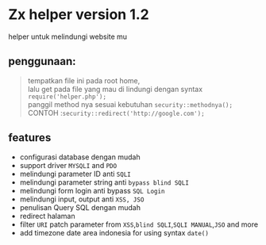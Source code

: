 # Zx helper version 1.2
helper untuk melindungi website mu

## penggunaan:
> tempatkan file ini pada root home,<br>
> lalu get pada file yang mau di lindungi dengan syntax `require('helper.php');`<br>
> panggil method nya sesuai kebutuhan `security::methodnya();`<br>
> CONTOH :`security::redirect('http://google.com');`
## features
- configurasi database dengan mudah
- support driver `MYSQLI` and `PDO`
- melindungi parameter ID anti `SQLI`
- melindungi parameter string anti `bypass blind SQLI`
- melindungi form login anti bypass `SQL Login`
- melindungi input, output anti `XSS, JSO`
- penulisan Query SQL dengan mudah
- redirect halaman
- filter `URI` patch parameter from `XSS`,`blind SQLI`,`SQLI MANUAL`,`JSO` and more
- add timezone date area indonesia for using syntax `date()`

